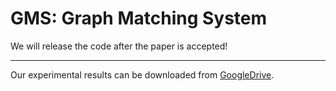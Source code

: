 # GMS: Graph Matching System
We will release the code after the paper is accepted!

---

Our experimental results can be downloaded from [GoogleDrive](https://drive.google.com/drive/folders/1--f5gyZpdMsp50pLt446dSfGP7iZf_vF).

